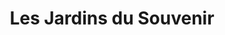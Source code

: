 ---
title: "Les Jardins du Souvenir"
url: /gatineau/les-jardins-du-souvenir/
shop: funeral directors
---